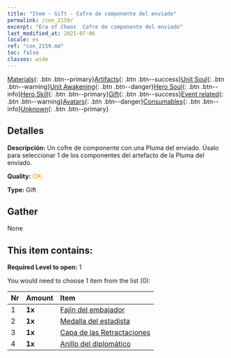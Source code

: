 ```yaml
---
title: "Item - Gift - Cofre de componente del enviado"
permalink: /con_2159/
excerpt: "Era of Chaos  Cofre de componente del enviado"
last_modified_at: 2021-07-06
locale: es
ref: "con_2159.md"
toc: false
classes: wide
---
```

 [Materials](/ItemsES/){: .btn .btn--primary}[Artifacts](/ItemsES/Artifacts/){: .btn .btn--success}[Unit Soul](/ItemsES/UnitSoul/){: .btn .btn--warning}[Unit Awakening](/ItemsES/UnitAwakening/){: .btn .btn--danger}[Hero Soul](/ItemsES/HeroSoul/){: .btn .btn--info}[Hero Skill](/ItemsES/HeroSkill/){: .btn .btn--primary}[Gift](/ItemsES/Gift/){: .btn .btn--success}[Event related](/ItemsES/Events/){: .btn .btn--warning}[Avatars](/ItemsES/Avatars/){: .btn .btn--danger}[Consumables](/ItemsES/Consumables/){: .btn .btn--info}[Unknown](/ItemsES/Unknown/){: .btn .btn--primary}

## Detalles
 **Descripción:** Un cofre de componente con una Pluma del enviado. Úsalo para seleccionar 1 de los componentes del artefacto de la Pluma del enviado.

 **Quality:** <span style="color: #FF8C00">OK</span>

 **Type:** Gift

## Gather

  None

## This item contains:

 **Required Level to open:** 1

 You would need to choose 1 item from the list (0):

  | Nr | Amount |     Item    |
  |:---|:-------|:------------|
  | 1 |  **1x** | [Fajín del embajador](/es/Items/art_2154/) |  | 
  | 2 |  **1x** | [Medalla del estadista](/es/Items/art_2155/) |  | 
  | 3 |  **1x** | [Capa de las Retractaciones](/es/Items/art_2156/) |  | 
  | 4 |  **1x** | [Anillo del diplomático](/es/Items/art_2157/) |  | 
